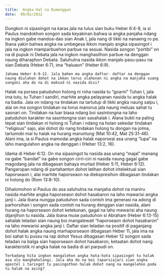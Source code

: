 ```yaml
---
title:  Angka Hal na Dumenggan
date:  09/02/2022
---
```


Dungkon ni sipasingot na karas jala na tulus sian buku Heber 6:4-8, ia si Paulus mandokhon songon sada keyakinan bahwa ia angka panjaha ndang na ingkon gabe mandoa-dao sian Anak I, jala nang di tikki na nanaeng ro pe. Ibana yakin bahwa angka na umbegesa ikkon manjalo angka sipasingot i jala na ingkon mamparbuehon parbue na sesuai. Nasida songon “portibi” on na di pupuk ni Debata jala na ingkon manghasilhon parbue na denggan naung diharaphon Debata. Saluhutna nasida ikkon manjalo pasu-pasu na sian Debata (Heber 6:7), ima “haluaon” (Heber 6:9).

`Jahama Heber 6:9-12. Jala bahen ma angka daftar- daftar na denggan naung diulahon dohot na ikkon torus ulahonon ni angka na manjaha suang songoni aha do na di maksud ni nasida disi?`

Halak na porsea patuduhon holong ni roha nasida tu “goarni” Tuhan I, jala ima tutu, tu Tuhan I sandiri, marhite angka pelayanan nasida tu angka halak na badia. Jala on ndang na tindakan na tartutup di tikki angka naung salpu i, alai on ma songon tindakan na torus manorus jala naung meluas sahat tu saonari on. Tindakan na luar biasa ndang boi sasintongna na laho patuduhon karakter na sasintongna sian sasahalak i. Alana bukti na paling tepat sian tindakan ni holong ni Tuhan i ndang na holan sekedar tindakan “religious” sajo, alai dohot do nang tindakan holong tu dongan na jolma, tarlumobi mai tu halak na hurang maruntung (Mat 10:42, Mat 25:31-46). Alani ima, ia si Paulus mamodai angka halak naporseai asa unang “lupa” na laho mangulahon angka na denggan i (Heber 13:2, 16).

Idama di Heber 6:12. On ma sipasingot tu nasida asa unang “majal” manang na gabe “bandat” na gabe songon cirri-ciri ni nasida naung gagal gabe magodang jala na dibagasan bahaya murtad (Heber 5:11, Heber 6:12). Pangaropan ndang di partahanton dohot latihan dohot intelektual sian haporseaon i, alai marhite haporseaon na diekspresihon dibagasan tindakan ni holong do (Rom 13:8-10).

Dihalomohon si Paulus do asa saluhutna na manjaha dohot na maniru nasida marhite angka haporseaon dohot hasabaron na laho mawarisi angka janji i. Jala ibana nungga patuduhon sada contoh ima generasi na adong di parhorsihan i songon sada contoh na hurang denggan sian nasida, alani hurang na haporseaon dohot ketekunan, gagal na laho mewarisi aha naung dijanjihon tu nasida. Jala ibana muse patuduhon si Abraham (Heber 6:13-15) sahalak teladan sian naung boi mangalewati “haporseaon dohot hasabaron” na laho mewarisi angka janji i. Daftar sian teladan na positif di paganjang dohot halak angka naung marhaporseaon dibagasan Heber 11, jala ima na boi sahat tu pussu na rap dohot Yesus dibagasan Heber 12 songon sada teladan na balga sian haporseaon dohot hasabaron, ketaatan dohot nang karakteristik ni angka halak na badia di ari parpudi on.

`Terkadang hita ingkon mangalehon angka hata-hata sipasingot tu halak asa olo manghaholongi. Jala aha do na boi taparsiajari sian angka apostel i taringot tu pasingothon halak dohot nang na mangelehon poda tu halak na asing?`